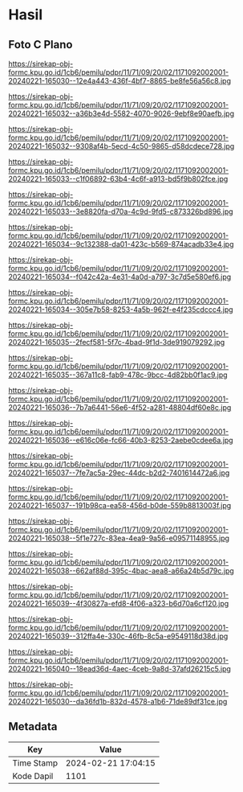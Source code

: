 # Hasil

## Foto C Plano

https://sirekap-obj-formc.kpu.go.id/1cb6/pemilu/pdpr/11/71/09/20/02/1171092002001-20240221-165030--12e4a443-436f-4bf7-8865-be8fe56a56c8.jpg

https://sirekap-obj-formc.kpu.go.id/1cb6/pemilu/pdpr/11/71/09/20/02/1171092002001-20240221-165032--a36b3e4d-5582-4070-9026-9ebf8e90aefb.jpg

https://sirekap-obj-formc.kpu.go.id/1cb6/pemilu/pdpr/11/71/09/20/02/1171092002001-20240221-165032--9308af4b-5ecd-4c50-9865-d58dcdece728.jpg

https://sirekap-obj-formc.kpu.go.id/1cb6/pemilu/pdpr/11/71/09/20/02/1171092002001-20240221-165033--c1f06892-63b4-4c6f-a913-bd5f9b802fce.jpg

https://sirekap-obj-formc.kpu.go.id/1cb6/pemilu/pdpr/11/71/09/20/02/1171092002001-20240221-165033--3e8820fa-d70a-4c9d-9fd5-c873326bd896.jpg

https://sirekap-obj-formc.kpu.go.id/1cb6/pemilu/pdpr/11/71/09/20/02/1171092002001-20240221-165034--9c132388-da01-423c-b569-874acadb33e4.jpg

https://sirekap-obj-formc.kpu.go.id/1cb6/pemilu/pdpr/11/71/09/20/02/1171092002001-20240221-165034--f042c42a-4e31-4a0d-a797-3c7d5e580ef6.jpg

https://sirekap-obj-formc.kpu.go.id/1cb6/pemilu/pdpr/11/71/09/20/02/1171092002001-20240221-165034--305e7b58-8253-4a5b-962f-e4f235cdccc4.jpg

https://sirekap-obj-formc.kpu.go.id/1cb6/pemilu/pdpr/11/71/09/20/02/1171092002001-20240221-165035--2fecf581-5f7c-4bad-9f1d-3de919079292.jpg

https://sirekap-obj-formc.kpu.go.id/1cb6/pemilu/pdpr/11/71/09/20/02/1171092002001-20240221-165035--367a11c8-fab9-478c-9bcc-4d82bb0f1ac9.jpg

https://sirekap-obj-formc.kpu.go.id/1cb6/pemilu/pdpr/11/71/09/20/02/1171092002001-20240221-165036--7b7a6441-56e6-4f52-a281-48804df60e8c.jpg

https://sirekap-obj-formc.kpu.go.id/1cb6/pemilu/pdpr/11/71/09/20/02/1171092002001-20240221-165036--e616c06e-fc66-40b3-8253-2aebe0cdee6a.jpg

https://sirekap-obj-formc.kpu.go.id/1cb6/pemilu/pdpr/11/71/09/20/02/1171092002001-20240221-165037--7fe7ac5a-29ec-44dc-b2d2-7401614472a6.jpg

https://sirekap-obj-formc.kpu.go.id/1cb6/pemilu/pdpr/11/71/09/20/02/1171092002001-20240221-165037--191b98ca-ea58-456d-b0de-559b8813003f.jpg

https://sirekap-obj-formc.kpu.go.id/1cb6/pemilu/pdpr/11/71/09/20/02/1171092002001-20240221-165038--5f1e727c-83ea-4ea9-9a56-e09571148955.jpg

https://sirekap-obj-formc.kpu.go.id/1cb6/pemilu/pdpr/11/71/09/20/02/1171092002001-20240221-165038--662af88d-395c-4bac-aea8-a66a24b5d79c.jpg

https://sirekap-obj-formc.kpu.go.id/1cb6/pemilu/pdpr/11/71/09/20/02/1171092002001-20240221-165039--4f30827a-efd8-4f06-a323-b6d70a6cf120.jpg

https://sirekap-obj-formc.kpu.go.id/1cb6/pemilu/pdpr/11/71/09/20/02/1171092002001-20240221-165039--312ffa4e-330c-46fb-8c5a-e9549118d38d.jpg

https://sirekap-obj-formc.kpu.go.id/1cb6/pemilu/pdpr/11/71/09/20/02/1171092002001-20240221-165040--18ead36d-4aec-4ceb-9a8d-37afd26215c5.jpg

https://sirekap-obj-formc.kpu.go.id/1cb6/pemilu/pdpr/11/71/09/20/02/1171092002001-20240221-165030--da36fd1b-832d-4578-a1b6-71de89df31ce.jpg


## Metadata

| Key        | Value               |
| ---------- | ------------------- |
| Time Stamp | 2024-02-21 17:04:15 |
| Kode Dapil | 1101                |



